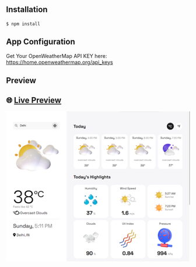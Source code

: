 <div align="center">
    <b><a href="https://hweather.netlify.app" target="_blank">
    </a></b>
</div>

## Installation

```
$ npm install
```

## App Configuration

Get Your OpenWeatherMap API KEY here: https://home.openweathermap.org/api_keys

## Preview

## 🌐 **[Live Preview](https://weather-forecast-kz2mo6y7v-charlie963.vercel.app/)**

![](./preview.png)

